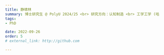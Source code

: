 ```yaml
---
title: 静啸林
summary: 博士研究生 @ PolyU 2024/25 <br> 研究方向：认知制造 <br> 工学工学 (哈尔滨工业大学) <br> 工学硕士 (米兰理工大学)
tags:
- PhD

date: 2022-09-26
order: 5
# external_link: http://github.com

---
```

